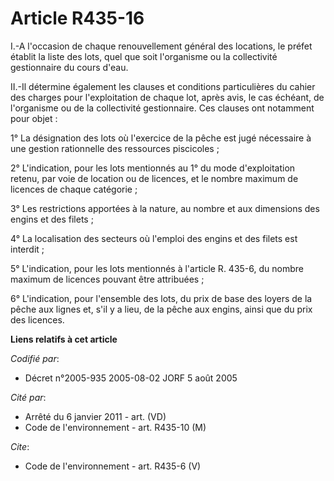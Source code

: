 # Article R435-16

I.-A l'occasion de chaque renouvellement général des locations, le préfet établit la liste des lots, quel que soit
l'organisme ou la collectivité gestionnaire du cours d'eau. 

II.-Il détermine également les clauses et conditions particulières du cahier des charges pour l'exploitation de chaque lot,
après avis, le cas échéant, de l'organisme ou de la collectivité gestionnaire. Ces clauses ont notamment pour objet : 

1° La désignation des lots où l'exercice de la pêche est jugé nécessaire à une gestion rationnelle des ressources
piscicoles ; 

2° L'indication, pour les lots mentionnés au 1° du mode d'exploitation retenu, par voie de location ou de licences, et le
nombre maximum de licences de chaque catégorie ; 

3° Les restrictions apportées à la nature, au nombre et aux dimensions des engins et des filets ; 

4° La localisation des secteurs où l'emploi des engins et des filets est interdit ; 

5° L'indication, pour les lots mentionnés à l'article R. 435-6, du nombre maximum de licences pouvant être attribuées ; 

6° L'indication, pour l'ensemble des lots, du prix de base des loyers de la pêche aux lignes et, s'il y a lieu, de la pêche
aux engins, ainsi que du prix des licences.

**Liens relatifs à cet article**

_Codifié par_:

  - Décret n°2005-935 2005-08-02 JORF 5 août 2005

_Cité par_:

  - Arrêté du 6 janvier 2011 - art. (VD)
  - Code de l'environnement - art. R435-10 (M)

_Cite_:

  - Code de l'environnement - art. R435-6 (V)
